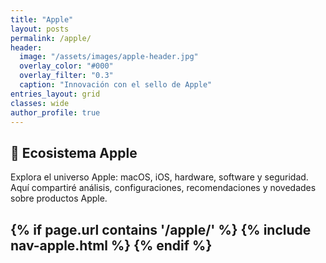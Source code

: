 ```yaml
---
title: "Apple"
layout: posts
permalink: /apple/
header:
  image: "/assets/images/apple-header.jpg"
  overlay_color: "#000"
  overlay_filter: "0.3"
  caption: "Innovación con el sello de Apple"
entries_layout: grid
classes: wide
author_profile: true
---
```


## 🍏 Ecosistema Apple

Explora el universo Apple: macOS, iOS, hardware, software y seguridad.  
Aquí compartiré análisis, configuraciones, recomendaciones y novedades sobre productos Apple.

{% if page.url contains '/apple/' %}
  {% include nav-apple.html %}
{% endif %}
---

